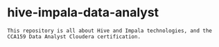 # hive-impala-data-analyst
````text
This repository is all about Hive and Impala technologies, and the CCA159 Data Analyst Cloudera certification.
````
